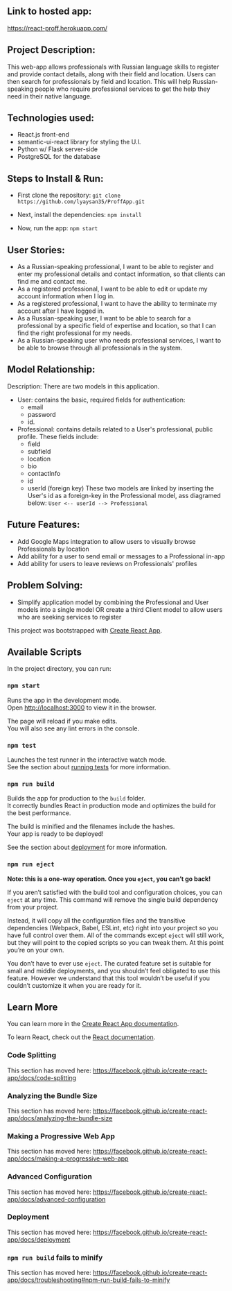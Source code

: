 ## Link to hosted app:
https://react-proff.herokuapp.com/

## Project Description:
This web-app allows professionals with Russian language skills to register and provide contact details, along with their field and location. Users can then search for professionals by field and location. This will help Russian-speaking people who require professional services to get the help they need in their native language.

## Technologies used:
- React.js front-end
- semantic-ui-react library for styling the U.I.
- Python w/ Flask server-side
- PostgreSQL for the database

## Steps to Install & Run:
- First clone the repository:
	`git clone https://github.com/lyaysan35/ProffApp.git`

- Next, install the dependencies:
	`npm install`

- Now, run the app:
	`npm start`

## User Stories:
- As a Russian-speaking professional, I want to be able to register and enter my professional details and contact information, so that clients can find me and contact me.
- As a registered professional, I want to be able to edit or update my account information when I log in.
- As a registered professional, I want to have the ability to terminate my account after I have logged in.
- As a Russian-speaking user, I want to be able to search for a professional by a specific field of expertise and location, so that I can find the right professional for my needs.
- As a Russian-speaking user who needs professional services, I want to be able to browse through all professionals in the system.

## Model Relationship:
Description: There are two models in this application. 
- User: contains the basic, required fields for authentication: 
	- email
	- password
	- id.
- Professional: contains details related to a User's professional, public profile. These fields include: 
	- field
	- subfield
	- location
	- bio
	- contactInfo
	- id
	- userId (foreign key)
These two models are linked by inserting the User's id as a foreign-key in the Professional model, ass diagramed below:
`User <-- userId --> Professional`

## Future Features:
- Add Google Maps integration to allow users to visually browse Professionals by location
- Add ability for a user to send email or messages to a Professional in-app
- Add ability for users to leave reviews on Professionals' profiles

## Problem Solving:
- Simplify application model by combining the Professional and User models into a single model OR create a third Client model to allow users who are seeking services to register






This project was bootstrapped with [Create React App](https://github.com/facebook/create-react-app).

## Available Scripts

In the project directory, you can run:

### `npm start`

Runs the app in the development mode.<br />
Open [http://localhost:3000](http://localhost:3000) to view it in the browser.

The page will reload if you make edits.<br />
You will also see any lint errors in the console.

### `npm test`

Launches the test runner in the interactive watch mode.<br />
See the section about [running tests](https://facebook.github.io/create-react-app/docs/running-tests) for more information.

### `npm run build`

Builds the app for production to the `build` folder.<br />
It correctly bundles React in production mode and optimizes the build for the best performance.

The build is minified and the filenames include the hashes.<br />
Your app is ready to be deployed!

See the section about [deployment](https://facebook.github.io/create-react-app/docs/deployment) for more information.

### `npm run eject`

**Note: this is a one-way operation. Once you `eject`, you can’t go back!**

If you aren’t satisfied with the build tool and configuration choices, you can `eject` at any time. This command will remove the single build dependency from your project.

Instead, it will copy all the configuration files and the transitive dependencies (Webpack, Babel, ESLint, etc) right into your project so you have full control over them. All of the commands except `eject` will still work, but they will point to the copied scripts so you can tweak them. At this point you’re on your own.

You don’t have to ever use `eject`. The curated feature set is suitable for small and middle deployments, and you shouldn’t feel obligated to use this feature. However we understand that this tool wouldn’t be useful if you couldn’t customize it when you are ready for it.

## Learn More

You can learn more in the [Create React App documentation](https://facebook.github.io/create-react-app/docs/getting-started).

To learn React, check out the [React documentation](https://reactjs.org/).

### Code Splitting

This section has moved here: https://facebook.github.io/create-react-app/docs/code-splitting

### Analyzing the Bundle Size

This section has moved here: https://facebook.github.io/create-react-app/docs/analyzing-the-bundle-size

### Making a Progressive Web App

This section has moved here: https://facebook.github.io/create-react-app/docs/making-a-progressive-web-app

### Advanced Configuration

This section has moved here: https://facebook.github.io/create-react-app/docs/advanced-configuration

### Deployment

This section has moved here: https://facebook.github.io/create-react-app/docs/deployment

### `npm run build` fails to minify

This section has moved here: https://facebook.github.io/create-react-app/docs/troubleshooting#npm-run-build-fails-to-minify
